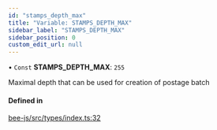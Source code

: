 ```yaml
---
id: "stamps_depth_max"
title: "Variable: STAMPS_DEPTH_MAX"
sidebar_label: "STAMPS_DEPTH_MAX"
sidebar_position: 0
custom_edit_url: null
---
```


• `Const` **STAMPS\_DEPTH\_MAX**: ``255``

Maximal depth that can be used for creation of postage batch

#### Defined in

[bee-js/src/types/index.ts:32](https://github.com/ethersphere/bee-js/blob/6f227e1/src/types/index.ts#L32)
